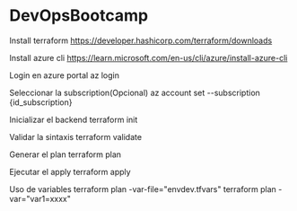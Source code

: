 # DevOpsBootcamp


Install terraform
https://developer.hashicorp.com/terraform/downloads

Install azure cli
https://learn.microsoft.com/en-us/cli/azure/install-azure-cli

Login en azure portal
az login

Seleccionar la subscription(Opcional)
az account set --subscription {id_subscription}

Inicializar el backend
terraform init

Validar la sintaxis
terraform validate

Generar el plan
terraform plan

Ejecutar el apply
terraform apply

Uso de variables
terraform plan -var-file="envdev.tfvars"
terraform plan -var="var1=xxxx"
